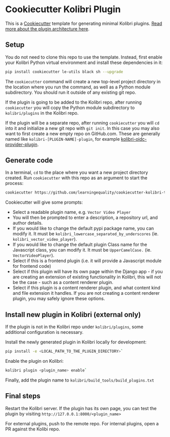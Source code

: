 # Cookiecutter Kolibri Plugin

This is a [Cookiecutter](https://github.com/audreyr/cookiecutter) template for generating minimal Kolibri plugins. [Read more about the plugin architecture here](https://kolibri-dev.readthedocs.io/en/develop/backend_architecture/plugins.html).

## Setup

You do not need to clone this repo to use the template. Instead, first enable your Kolibri Python virtual environment and install these dependencies in it:

```bash
pip install cookiecutter le-utils black sh --upgrade
```

The `cookiecutter` command will create a new top-level project directory in the location where you run the command, as well as a Python module subdirectory. You should run it outside of any existing git repo.

If the plugin is going to be added to the Kolibri repo, after running `cookiecutter` you will copy the Python module subdirectory to `kolibri/plugins` in the Kolibri repo.

If the plugin will be a separate repo, after running `cookiecutter` you will `cd` into it and initialize a new git repo with `git init`. In this case you may also want to first create a new empty repo on GitHub.com. These are generally named like `kolibri-[PLUGIN-NAME]-plugin`, for example [kolibri-oidc-provider-plugin](https://github.com/learningequality/kolibri-oidc-provider-plugin).

## Generate code

In a terminal, `cd` to the place where you want a new project directory created. Run `cookiecutter` with this repo as an argument to start the process:

```bash
cookiecutter https://github.com/learningequality/cookiecutter-kolibri-theme-plugin`
```

Cookiecutter will give some prompts:

* Select a readable plugin name, e.g. `Vector Video Player`
* You will then be prompted to enter a description, a repository url, and author details.
* If you would like to change the default pypi package name, you can modify it. It must be `kolibri_lowercase_separated_by_underscores` (ie. `kolibri_vector_video_player`).
* If you would like to change the default plugin Class name for the Javascript class, you can modify it. It must be `UpperCamelCase.` (ie. `VectorVideoPlayer`).
* Select if this is a frontend plugin (i.e. it will provide a Javascript module for frontend code)
* Select if this plugin will have its own page within the Django app - if you are creating an extension of existing functionality in Kolibri, this will not be the case - such as a content renderer plugin.
* Select if this plugin is a content renderer plugin, and what content kind and file extension it handles. If you are not creating a content renderer plugin, you may safely ignore these options.

## Install new plugin in Kolibri (external only)

If the plugin is not in the Kolibri repo under `kolibri/plugins`, some additional configuration is necessary.

Install the newly generated plugin in Kolibri locally for development:

```bash
pip install -e <LOCAL_PATH_TO_THE_PLUGIN_DIRECTORY>`
```

Enable the plugin on Kolibri:

```bash
kolibri plugin <plugin_name> enable`
```

Finally, add the plugin name to `kolibri/build_tools/build_plugins.txt`

## Final steps

Restart the Kolibri server. If the plugin has its own page, you can test the plugin by visiting `http://127.0.0.1:8000/<plugin_name>`

For external plugins, push to the remote repo. For internal plugins, open a PR against the Kolibi repo.
